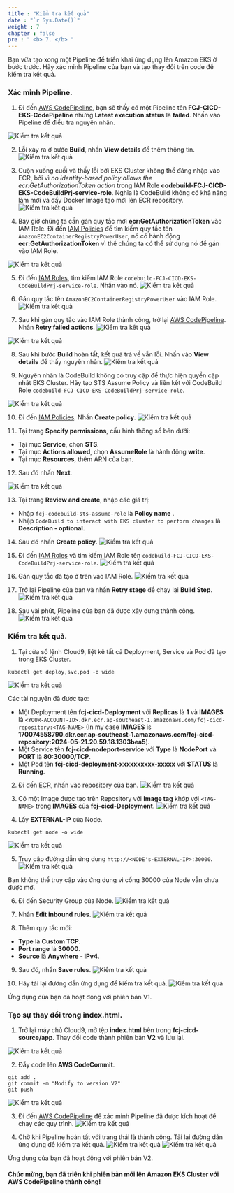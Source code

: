 ```yaml
---
title : "Kiểm tra kết quả"
date : "`r Sys.Date()`"
weight : 7
chapter : false
pre : " <b> 7. </b> "
---
```



Bạn vừa tạo xong một Pipeline để triển khai ứng dụng lên Amazon EKS ở bước trước. Hãy xác minh Pipeline của bạn và tạo thay đổi trên code để kiểm tra kết quả.

### Xác minh Pipeline.
1. Đi đến [AWS CodePipeline](https://ap-southeast-1.console.aws.amazon.com/codesuite/codepipeline/pipelines?region=ap-southeast-1), bạn sẽ thấy có một Pipeline tên **FCJ-CICD-EKS-CodePipeline** nhưng **Latest execution status** là **failed**. Nhấn vào Pipeline để điều tra nguyên nhân.

![Kiểm tra kết quả](../../../images/7.verifyresult/7.1.verifyresult.png?pc=90pt)

2. Lỗi xảy ra ở bước **Build**, nhấn **View details** để thêm thông tin.
![Kiểm tra kết quả](../../../images/7.verifyresult/7.2.verifyresult.png?pc=90pt)

3. Cuộn xuống cuối và thấy lỗi bởi EKS Cluster không thể đăng nhập vào ECR, bởi vì *no identity-based policy allows the ecr:GetAuthorizationToken action* trong IAM Role **codebuild-FCJ-CICD-EKS-CodeBuildPrj-service-role**. Nghĩa là CodeBuild không có khả năng làm mới và đẩy Docker Image tạo mới lên ECR repository.
![Kiểm tra kết quả](../../../images/7.verifyresult/7.3.verifyresult.png?pc=90pt)

4. Bây giờ chúng ta cần gán quy tắc mới **ecr:GetAuthorizationToken** vào IAM Role. Đi đến [IAM Policies](https://us-east-1.console.aws.amazon.com/iam/home?region=ap-southeast-1#/policies) để tìm kiếm quy tắc tên ```AmazonEC2ContainerRegistryPowerUser```, nó có hành động **ecr:GetAuthorizationToken** vì thế chúng ta có thể sử dụng nó để gán vào IAM Role.

![Kiểm tra kết quả](../../../images/7.verifyresult/7.4.verifyresult.png?pc=90pt)

5. Đi đến [IAM Roles](https://us-east-1.console.aws.amazon.com/iam/home?region=ap-southeast-1#/roles), tìm kiếm IAM Role ```codebuild-FCJ-CICD-EKS-CodeBuildPrj-service-role```. Nhấn vào nó.
![Kiểm tra kết quả](../../../images/7.verifyresult/7.5.verifyresult.png?pc=90pt)

6. Gán quy tắc tên ```AmazonEC2ContainerRegistryPowerUser``` vào IAM Role.
![Kiểm tra kết quả](../../../images/7.verifyresult/7.6.verifyresult.png?pc=90pt)

7. Sau khi gán quy tắc vào IAM Role thành công, trở lại [AWS CodePipeline](https://ap-southeast-1.console.aws.amazon.com/codesuite/codepipeline/pipelines/FCJ-CICD-EKS-CodePipeline/view?region=ap-southeast-1). Nhấn **Retry failed actions**.
![Kiểm tra kết quả](../../../images/7.verifyresult/7.7.verifyresult.png?pc=90pt)

![Kiểm tra kết quả](../../../images/7.verifyresult/7.8.verifyresult.png?pc=90pt)


8. Sau khi bước **Build** hoàn tất, kết quả trả về vẫn lỗi. Nhấn vào **View details** để thấy nguyên nhân.
![Kiểm tra kết quả](../../../images/7.verifyresult/7.9.verifyresult.png?pc=90pt)

9. Nguyên nhân là CodeBuild không có truy cập để thực hiện quyền cập nhật EKS Cluster. Hãy tạo STS Assume Policy và liên kết với CodeBuild Role ```codebuild-FCJ-CICD-EKS-CodeBuildPrj-service-role```.

![Kiểm tra kết quả](../../../images/7.verifyresult/7.10.verifyresult.png?pc=90pt)

10. Đi đến [IAM Policies](https://us-east-1.console.aws.amazon.com/iam/home?region=ap-southeast-1#/policies). Nhấn **Create policy**.
![Kiểm tra kết quả](../../../images/7.verifyresult/7.11.verifyresult.png?pc=90pt)

11. Tại trang **Specify permissions**, cấu hình thông số bên dưới:
+ Tại mục **Service**, chọn **STS**.
+ Tại mục **Actions allowed**, chọn **AssumeRole** là hành động **write**.
+ Tại mục **Resources**, thêm ARN của bạn.

12. Sau đó nhấn **Next**.

![Kiểm tra kết quả](../../../images/7.verifyresult/7.12.verifyresult.png?pc=90pt)

13. Tại trang **Review and create**, nhập các giá trị:
+ Nhập ```fcj-codebuild-sts-assume-role``` là **Policy name** .
+ Nhập ```CodeBuild to interact with EKS cluster to perform changes``` là **Description - optional**.

14. Sau đó nhấn **Create policy**.
![Kiểm tra kết quả](../../../images/7.verifyresult/7.13.verifyresult.png?pc=90pt)

15. Đi đến [IAM Roles](https://us-east-1.console.aws.amazon.com/iam/home?region=ap-southeast-1#/roles/details/EksCodeBuildKubectlRole?section=permissions) và tìm kiếm IAM Role tên ```codebuild-FCJ-CICD-EKS-CodeBuildPrj-service-role```.
![Kiểm tra kết quả](../../../images/7.verifyresult/7.14.verifyresult.png?pc=90pt)

16. Gán quy tắc đã tạo ở trên vào IAM Role.
![Kiểm tra kết quả](../../../images/7.verifyresult/7.15.verifyresult.png?pc=90pt)

17. Trở lại Pipeline của bạn và nhấn **Retry stage** để chạy lại **Build Step**.
![Kiểm tra kết quả](../../../images/7.verifyresult/7.16.verifyresult.png?pc=90pt)

18. Sau vài phút, Pipeline của bạn đã được xây dựng thành công.
![Kiểm tra kết quả](../../../images/7.verifyresult/7.17.verifyresult.png?pc=90pt)

### Kiểm tra kết quả.
1. Tại cửa sổ lệnh Cloud9, liệt kê tất cả Deployment, Service và Pod đã tạo trong EKS Cluster.
```
kubectl get deploy,svc,pod -o wide
```
![Kiểm tra kết quả](../../../images/7.verifyresult/7.18.verifyresult.png?pc=90pt)

Các tài nguyên đã được tạo:
+ Một Deployment tên **fcj-cicd-Deployment** với **Replicas** là **1** và **IMAGES** là `<YOUR-ACCOUNT-ID>.dkr.ecr.ap-southeast-1.amazonaws.com/fcj-cicd-repository:<TAG-NAME>` (In my case **IMAGES** is **170074558790.dkr.ecr.ap-southeast-1.amazonaws.com/fcj-cicd-repository:2024-05-21.20.59.18.1303bea5**).
+ Một Service tên **fcj-cicd-nodeport-service** với **Type** là **NodePort** và **PORT** là **80:30000/TCP**.
+ Một Pod tên **fcj-cicd-deployment-xxxxxxxxxx-xxxxx** với **STATUS** là **Running**.

2. Đi đến [ECR](https://ap-southeast-1.console.aws.amazon.com/ecr/private-registry/repositories?region=ap-southeast-1), nhấn vào repository của bạn.
![Kiểm tra kết quả](../../../images/7.verifyresult/7.19.verifyresult.png?pc=90pt)

3. Có một Image được tạo trên Repository với **Image tag** khớp với `<TAG-NAME>` trong **IMAGES** của **fcj-cicd-Deployment**.
![Kiểm tra kết quả](../../../images/7.verifyresult/7.20.verifyresult.png?pc=90pt)


4. Lấy **EXTERNAL-IP** của Node.
```
kubectl get node -o wide
```
![Kiểm tra kết quả](../../../images/7.verifyresult/7.21.verifyresult.png?pc=90pt)

5. Truy cập đường dẫn ứng dụng ```http://<NODE's-EXTERNAL-IP>:30000```.
![Kiểm tra kết quả](../../../images/7.verifyresult/7.22.verifyresult.png?pc=90pt)

Bạn không thể truy cập vào ứng dụng vì cổng 30000 của Node vẫn chưa được mở.

6. Đi đến Security Group của Node.
![Kiểm tra kết quả](../../../images/7.verifyresult/7.23.verifyresult.png?pc=90pt)

7. Nhấn **Edit inbound rules**.
![Kiểm tra kết quả](../../../images/7.verifyresult/7.24.verifyresult.png?pc=90pt)

8. Thêm quy tắc mới:
+ **Type** là **Custom TCP**.
+ **Port range** là **30000**.
+ **Source** là **Anywhere - IPv4**.
9. Sau đó, nhấn **Save rules**.
![Kiểm tra kết quả](../../../images/7.verifyresult/7.25.verifyresult.png?pc=90pt)

10. Hãy tải lại đường dẫn ứng dụng để kiểm tra kết quả.
![Kiểm tra kết quả](../../../images/7.verifyresult/7.26.verifyresult.png?pc=90pt)

Ứng dụng của bạn đã hoạt động với phiên bản V1.

### Tạo sự thay đổi trong index.html.
1. Trở lại máy chủ Cloud9, mở tệp **index.html** bên trong **fcj-cicd-source/app**. Thay đổi code thành phiên bản **V2** và lưu lại.

![Kiểm tra kết quả](../../../images/7.verifyresult/7.27.verifyresult.png?pc=90pt)

2. Đẩy code lên **AWS CodeCommit**.
```
git add .
git commit -m "Modify to version V2"
git push
```
![Kiểm tra kết quả](../../../images/7.verifyresult/7.28.verifyresult.png?pc=90pt)

3. Đi đến [AWS CodePipeline](https://ap-southeast-1.console.aws.amazon.com/codesuite/codepipeline/pipelines/FCJ-CICD-EKS-CodePipeline/view?region=ap-southeast-1) để xác minh Pipeline đã được kích hoạt để chạy các quy trình.
![Kiểm tra kết quả](../../../images/7.verifyresult/7.29.verifyresult.png?pc=90pt)

4. Chờ khi Pipeline hoàn tất với trạng thái là thành công. Tải lại đường dẫn ứng dụng để kiểm tra kết quả.
![Kiểm tra kết quả](../../../images/7.verifyresult/7.30.verifyresult.png?pc=90pt)
![Kiểm tra kết quả](../../../images/7.verifyresult/7.31.verifyresult.png?pc=90pt)

Ứng dụng của bạn đã hoạt động với phiên bản V2.

#### Chúc mừng, bạn đã triển khi phiên bản mới lên Amazon EKS Cluster với AWS CodePipeline thành công!


